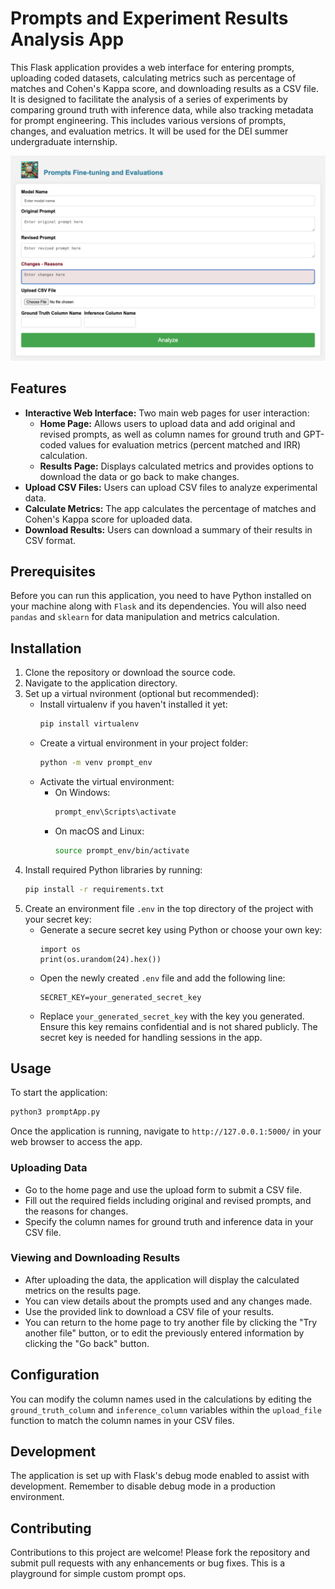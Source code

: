 # Prompts and Experiment Results Analysis App

This Flask application provides a web interface for entering prompts, uploading coded datasets, calculating metrics such as percentage of matches and Cohen's Kappa score, and downloading results as a CSV file. It is designed to facilitate the analysis of a series of experiments by comparing ground truth with inference data, while also tracking metadata for prompt engineering. This includes various versions of prompts, changes, and evaluation metrics. It will be used for the DEI summer undergraduate internship.

<div style="text-align: center;">
<img src="static/prompts_interface.png" alt="PromptsOp Interface" width="600"/>
</div>

## Features

- **Interactive Web Interface:** Two main web pages for user interaction:
  - **Home Page:** Allows users to upload data and add original and revised prompts, as well as column names for ground truth and GPT-coded values for evaluation metrics (percent matched and IRR) calculation.
  - **Results Page:** Displays calculated metrics and provides options to download the data or go back to make changes.
- **Upload CSV Files:** Users can upload CSV files to analyze experimental data.
- **Calculate Metrics:** The app calculates the percentage of matches and Cohen's Kappa score for uploaded data.
- **Download Results:** Users can download a summary of their results in CSV format.

## Prerequisites

Before you can run this application, you need to have Python installed on your machine along with `Flask` and its dependencies. You will also need `pandas` and `sklearn` for data manipulation and metrics calculation.

## Installation

1. Clone the repository or download the source code.
2. Navigate to the application directory.
3. Set up a virtual nvironment (optional but recommended):
   - Install virtualenv if you haven't installed it yet:
     ```bash
     pip install virtualenv
     ```
   - Create a virtual environment in your project folder:
     ```bash
     python -m venv prompt_env
     ```
   - Activate the virtual environment:
     - On Windows:
       ```bash
       prompt_env\Scripts\activate
       ```
     - On macOS and Linux:
       ```bash
       source prompt_env/bin/activate
       ```
4. Install required Python libraries by running:
   ```bash
   pip install -r requirements.txt

5. Create an environment file `.env` in the top directory of the project with your secret key:
   - Generate a secure secret key using Python or choose your own key:
     ```
     import os
     print(os.urandom(24).hex())
     ```
   - Open the newly created `.env` file and add the following line:
     ```
     SECRET_KEY=your_generated_secret_key
     ```
   - Replace `your_generated_secret_key` with the key you generated. Ensure this key remains confidential and is not shared publicly. The secret key is needed for handling sessions in the app.


## Usage

To start the application:

```bash
python3 promptApp.py
```

Once the application is running, navigate to `http://127.0.0.1:5000/` in your web browser to access the app.

### Uploading Data

- Go to the home page and use the upload form to submit a CSV file.
- Fill out the required fields including original and revised prompts, and the reasons for changes.
- Specify the column names for ground truth and inference data in your CSV file.

### Viewing and Downloading Results

- After uploading the data, the application will display the calculated metrics on the results page.
- You can view details about the prompts used and any changes made.
- Use the provided link to download a CSV file of your results.
- You can return to the home page to try another file by clicking the "Try another file" button, or to edit the previously entered information by clicking the "Go back" button.

## Configuration

You can modify the column names used in the calculations by editing the `ground_truth_column` and `inference_column` variables within the `upload_file` function to match the column names in your CSV files.

## Development

The application is set up with Flask's debug mode enabled to assist with development. Remember to disable debug mode in a production environment.

## Contributing

Contributions to this project are welcome! Please fork the repository and submit pull requests with any enhancements or bug fixes.
This is a playground for simple custom prompt ops.
